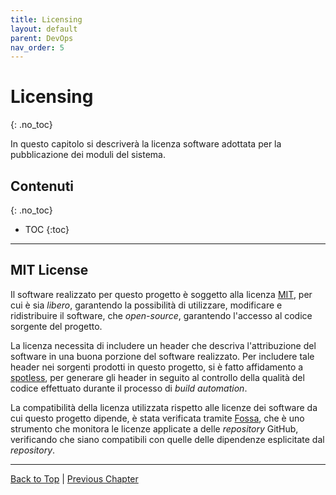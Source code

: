 ```yaml
---
title: Licensing
layout: default
parent: DevOps
nav_order: 5
---
```


# Licensing
{: .no_toc}

In questo capitolo si descriverà la licenza software adottata per la pubblicazione dei moduli del sistema.

## Contenuti
{: .no_toc}

- TOC
{:toc}

---

## MIT License

Il software realizzato per questo progetto è soggetto alla licenza [MIT](https://opensource.org/license/mit/),
per cui è sia _libero_, garantendo la possibilità di utilizzare, modificare e ridistribuire il software, che
_open-source_, garantendo l'accesso al codice sorgente del progetto.

La licenza necessita di includere un header che descriva l'attribuzione del software in una buona porzione
del software realizzato. Per includere tale header nei sorgenti prodotti in questo progetto, si è fatto
affidamento a [spotless](https://github.com/diffplug/spotless), per generare gli header in seguito al
controllo della qualità del codice effettuato durante il processo di _build automation_.

La compatibilità della licenza utilizzata rispetto alle licenze dei software da cui questo progetto dipende, è
stata verificata tramite [Fossa](https://fossa.com/), che è uno strumento che monitora le licenze applicate a
delle _repository_ GitHub, verificando che siano compatibili con quelle delle dipendenze esplicitate dal _repository_.

---

[Back to Top](#top) |
[Previous Chapter](/docs/1-devops/3-deployment)